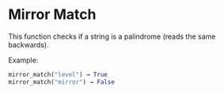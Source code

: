# Mirror Match

This function checks if a string is a palindrome (reads the same backwards).

Example:

```python
mirror_match("level") → True
mirror_match("mirror") → False

